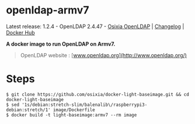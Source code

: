 # openldap-armv7

Latest release: 1.2.4 - OpenLDAP 2.4.47 -  [Osixia OpenLDAP](https://github.com/osixia/docker-openldap) | [Changelog](CHANGELOG.md) | [Docker Hub](https://hub.docker.com/r/osixia/openldap/) 

**A docker image to run OpenLDAP on Armv7.**

> OpenLDAP website : [www.openldap.org](http://www.openldap.org/)

# Steps

    $ git clone https://github.com/osixia/docker-light-baseimage.git && cd docker-light-baseimage
    $ sed '1s/debian:stretch-slim/balenalib\/raspberrypi3-debian:stretch/1' image/Dockerfile
    $ docker build -t light-baseimage:armv7 --rm image
